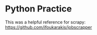 # Python Practice


This was a helpful reference for scrapy: https://github.com/ifoukarakis/jobscrapper

